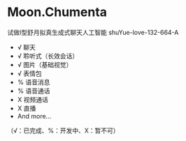 # Moon.Chumenta
试做I型舒月拟真生成式聊天人工智能
shuYue-love-132-664-A

- √ 聊天
- √ 聆听式（长效会话）
- √ 图片（基础视觉）
- √ 表情包
- % 语音消息
- % 语音通话
- X 视频通话
- X 直播
- And more...
  
（√：已完成、%：开发中、X：暂不可）
  
